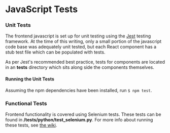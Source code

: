 # JavaScript Tests

### Unit Tests

The frontend javascript is set up for unit testing using the [Jest](http://facebook.github.io/jest/) testing framework. At the time of this writing, only a small portion of the javascript code base was adequately unit tested, but each React component has a stub test file which can be populated with tests.

As per Jest's recommended best practice, tests for components are located in an **__tests__** directory which sits along side the components themselves.

#### Running the Unit Tests

Assuming the npm dependencies have been installed, run `$ npm test`.

### Functional Tests

Frontend functionality is covered using Selenium tests. These tests can be found in **/tests/python/test_selenium.py**. For more info about running these tests, see [the wiki](https://github.com/SEL-Columbia/dokomoforms/wiki/Local-Development-Environment#running-tests).
